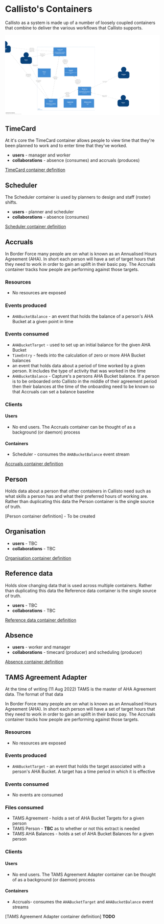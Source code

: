 
# Callisto's Containers

Callisto as a system is made up of a number of loosely coupled containers that combine to deliver the various workflows that Callisto supports.

![Callisto containers](./images/containers.png)


## TimeCard
At it's core the TimeCard container allows people to view time that they're been planned to work and to enter time that they've worked. 

- **users** - manager and worker
- **collaborations** - absence (consumes) and accruals (produces)

[TimeCard container definition](https://github.com/UKHomeOffice/callisto-timecard-restapi/blob/main/docs/container-definition.md)

## Scheduler
The Scheduler container is used by planners to design and staff (roster) shifts.

- **users** - planner and scheduler
- **collaborations** - absence (consumes)

[Scheduler container definition](https://github.com/)

## Accruals
In Border Force many people are on what is known as an Annualised Hours Agreement (AHA). In short each person will have a set of target hours that they need to work in order to gain an uplift in their basic pay. The Accruals container tracks how people are performing against those targets.

### Resources
- No resources are exposed

### Events produced
- `AHABucketBalance` - an event that holds the balance of a person's AHA Bucket at a given point in time

### Events consumed
- `AHABucketTarget` - used to set up an initial balance for the given AHA Bucket
- `TimeEntry` - feeds into the calculation of zero or more AHA Bucket balances
- an event that holds data about a period of time worked by a given person. It includes the type of activity that was worked in the time
- `AHABucketBalance` - Capture's a persons AHA Bucket balance. If a person is to be onboarded onto Callisto in the middle of their agreement period then their balances at the time of the onboarding need to be known so that Accruals can set a balance baseline

### Clients
#### Users
- No end users. The Accruals container can be thought of as a background (or daemon) process

#### Containers
- Scheduler - consumes the `AHABucketBalance` event stream

[Accruals container definition](https://github.com/)

## Person 
Holds data about a person that other containers in Callisto need such as what skills a person has and what their preferred hours of working are. Rather than duplicating this data the Person container is the single source of truth.

[Person container definition] - To be created

## Organisation

- **users** - TBC
- **collaborations** - TBC

[Organisation container definition](https://github.com/)

## Reference data
Holds slow changing data that is used across multiple containers. Rather than duplicating this data the Reference data container is the single source of truth.

- **users** - TBC
- **collaborations** - TBC

[Reference data container definition](https://github.com/)

## Absence

- **users** - worker and manager
- **collaborations** - timecard (producer) and scheduling (producer)

[Absence container definition](https://github.com/)

## TAMS Agreement Adapter
At the time of writing (11 Aug 2022) TAMS is the master of AHA Agreement data. The format of that data 

In Border Force many people are on what is known as an Annualised Hours Agreement (AHA). In short each person will have a set of target hours that they need to work in order to gain an uplift in their basic pay. The Accruals container tracks how people are performing against those targets.

### Resources
- No resources are exposed

### Events produced
- `AHABucketTarget` - an event that holds the target associated with a person's AHA Bucket. A target has a time period in which it is effective

### Events consumed
- No events are consumed

### Files consumed
- TAMS Agreement - holds a set of AHA Bucket Targets for a given person
- TAMS Person - **TBC** as to whether or not this extract is needed
- TAMS AHA Balances - holds a set of AHA Bucket Balances for a given person

### Clients
#### Users
- No end users. The TAMS Agreement Adapter container can be thought of as a background (or daemon) process

#### Containers
- Accruals- consumes the `AHABucketTarget` and `AHABucketBalance` event streams

[TAMS Agreement Adapter container definition] **TODO**
